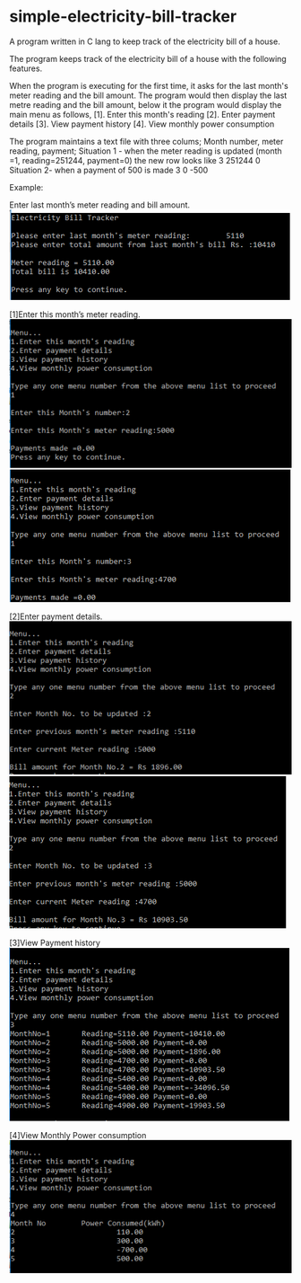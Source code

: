 # simple-electricity-bill-tracker
A program written in C lang to keep track of the electricity bill of a house.

The program keeps track of the electricity bill of a house with the following features.

When the program is executing for the first time, it asks for the last month's meter reading and the bill amount.
The program would then display the last metre reading and the bill amount, below it the program would display the main menu as follows,
        [1]. Enter this month's reading
        [2]. Enter payment details
        [3]. View payment history
        [4]. View monthly power consumption 

The program maintains a text file with three colums; Month number, meter reading, payment;
Situation 1 - when the meter reading is updated (month =1, reading=251244, payment=0) the new row looks like
3    251244    0
Situation 2- when a payment of 500 is made 
3    0    -500

Example:

Enter last month’s meter reading and bill amount.
![alt text](https://github.com/ReyhanSara/simple-electricity-bill-tracker/blob/master/img/1.png?raw=true)

[1]Enter this month’s meter reading.
![alt text](https://github.com/ReyhanSara/simple-electricity-bill-tracker/blob/master/img/2.png?raw=true)
![alt text](https://github.com/ReyhanSara/simple-electricity-bill-tracker/blob/master/img/3.png?raw=true)

[2]Enter payment details.
![alt text](https://github.com/ReyhanSara/simple-electricity-bill-tracker/blob/master/img/4.png?raw=true)
![alt text](https://github.com/ReyhanSara/simple-electricity-bill-tracker/blob/master/img/5.png?raw=true)

[3]View Payment history
![alt text](https://github.com/ReyhanSara/simple-electricity-bill-tracker/blob/master/img/6.png?raw=true)

[4]View Monthly Power consumption
![alt text](https://github.com/ReyhanSara/simple-electricity-bill-tracker/blob/master/img/7.png?raw=true)

